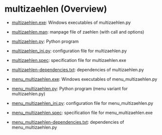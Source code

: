 ﻿# multizaehlen (Overview)

* [multizaehlen.exe](https://github.com/GuenterPartosch/Counting_texts/blob/master/multizaehlen/multizaehlen.exe "Windows executables of multizaehlen.py"): 
  Windows executables of multizaehlen.py
* [multizaehlen.man](https://github.com/GuenterPartosch/Counting_texts/blob/master/multizaehlen/multizaehlen.man "manpage"): 
  manpage file of zaehlen (with call and options)
* [multizaehlen.py](https://github.com/GuenterPartosch/Counting_texts/blob/master/multizaehlen/multizaehlen.py "Python program"): 
  Python program
* [multizaehlen_ini.py](https://github.com/GuenterPartosch/Counting_texts/blob/master/multizaehlen/multizaehlen_ini.py "configuration file for multizaehlen.py"): 
  configuration file for multizaehlen.py
* [multizaehlen.spec](https://github.com/GuenterPartosch/Counting_texts/blob/master/multizaehlen/multizaehlen.spec "specification file for multizaehlen.exe"): 
  specification file for multizaehlen.exe
* [multizaehlen-dependencies.txt](https://github.com/GuenterPartosch/Counting_texts/blob/master/multizaehlen/multizaehlen-dependencies.txt "dependencies of multizaehlen.py"): 
  dependencies of multizaehlen.py

* [menu_multizaehlen.exe](https://github.com/GuenterPartosch/Counting_texts/blob/master/multizaehlen/menu_multizaehlen.exe "Windows executables of menu_multizaehlen.py"): 
  Windows executables of menu_multizaehlen.py
* [menu_multizaehlen.py](https://github.com/GuenterPartosch/Counting_texts/blob/master/multizaehlen/menu_multizaehlen.py "Python program (menu variant for multizaehlen.py)"): 
  Python program (menu variant for multizaehlen.py)
* [menu_multizaehlen_ini.py](https://github.com/GuenterPartosch/Counting_texts/blob/master/multizaehlen/menu_multizaehlen_ini.py "configuration file for menu_multizaehlen.py"): 
  configuration file for menu_multizaehlen.py
* [menu_multizaehlen.spec](https://github.com/GuenterPartosch/Counting_texts/blob/master/multizaehlen/menu_multizaehlen.spec "specification file for menu_multizaehlen.exe"): 
  specification file for menu_multizaehlen.exe
* [menu_multizaehlen-dependencies.txt](https://github.com/GuenterPartosch/Counting_texts/blob/master/multizaehlen/menu_multizaehlen-dependencies.txt "dependencies of menu_multizaehlen.py"): 
  dependencies of menu_multizaehlen.py
